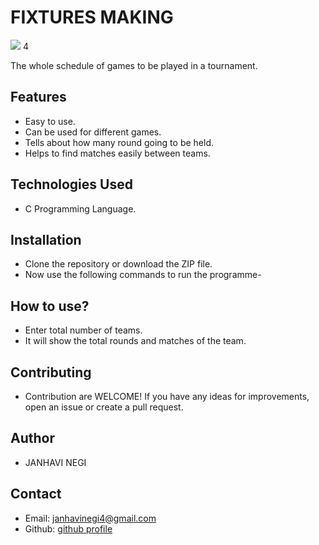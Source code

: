 # FIXTURES MAKING
![](https://cdn.iconscout.com/icon/premium/png-512-thumb/playoff-3928908-3262938.png?f=webp&w=256)
4

The whole schedule of games to be played in a tournament.

## Features
  - Easy to use.
  - Can be used for different games.
  - Tells about how many round going to be held.
  - Helps to find matches easily between teams.
## Technologies Used
  - C Programming Language.
## Installation  
  - Clone the repository or download the ZIP file.
  - Now use the following commands to run
  the programme-
## How to use?
  - Enter total number of teams.
  - It will show the total rounds and matches of the team.
## Contributing
  - Contribution are WELCOME! If you have any ideas for improvements, open an issue or create a pull request.
## Author
  - JANHAVI NEGI
## Contact
  - Email: janhavinegi4@gmail.com
  - Github: [github profile](https://github.com/janhavinegi8)
    
    

